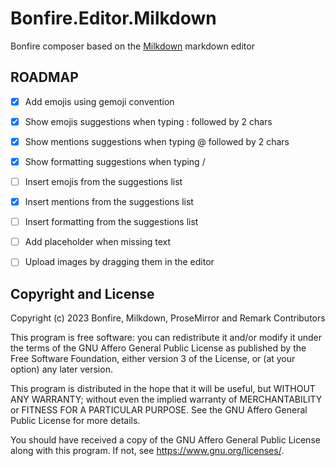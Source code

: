 # Bonfire.Editor.Milkdown

Bonfire composer based on the [Milkdown](https://milkdown.dev/) markdown editor

## ROADMAP
- [x] Add emojis using gemoji convention
- [x] Show emojis suggestions when typing : followed by 2 chars
- [x] Show mentions suggestions when typing @ followed by 2 chars
- [x] Show formatting suggestions when typing /
- [ ] Insert emojis from the suggestions list
- [x] Insert mentions from the suggestions list
- [ ] Insert formatting from the suggestions list
- [ ] Add placeholder when missing text
- [ ] Upload images by dragging them in the editor


## Copyright and License

Copyright (c) 2023 Bonfire, Milkdown, ProseMirror and Remark Contributors

This program is free software: you can redistribute it and/or modify
it under the terms of the GNU Affero General Public License as
published by the Free Software Foundation, either version 3 of the
License, or (at your option) any later version.

This program is distributed in the hope that it will be useful, but
WITHOUT ANY WARRANTY; without even the implied warranty of
MERCHANTABILITY or FITNESS FOR A PARTICULAR PURPOSE.  See the GNU
Affero General Public License for more details.

You should have received a copy of the GNU Affero General Public
License along with this program.  If not, see <https://www.gnu.org/licenses/>.
